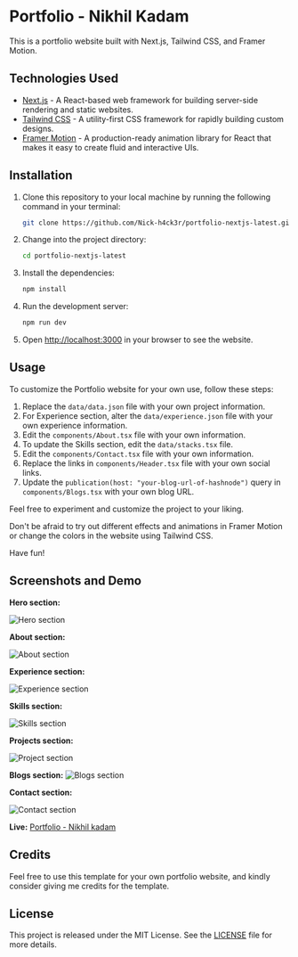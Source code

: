 # Portfolio - Nikhil Kadam

This is a portfolio website built with Next.js, Tailwind CSS, and Framer Motion.

## Technologies Used

- [Next.js](https://nextjs.org/) - A React-based web framework for building server-side rendering and static websites.
- [Tailwind CSS](https://tailwindcss.com/) - A utility-first CSS framework for rapidly building custom designs.
- [Framer Motion](https://www.framer.com/motion/) - A production-ready animation library for React that makes it easy to create fluid and interactive UIs.

## Installation

1. Clone this repository to your local machine by running the following command in your terminal:

   ```bash
   git clone https://github.com/Nick-h4ck3r/portfolio-nextjs-latest.git
   ```

2. Change into the project directory:

   ```bash
   cd portfolio-nextjs-latest
   ```

3. Install the dependencies:

   ```bash
   npm install
   ```

4. Run the development server:

   ```bash
   npm run dev
   ```

5. Open <http://localhost:3000> in your browser to see the website.

## Usage

To customize the Portfolio website for your own use, follow these steps:

1. Replace the `data/data.json` file with your own project information.
2. For Experience section, alter the `data/experience.json` file with your own experience information.
3. Edit the `components/About.tsx` file with your own information.
4. To update the Skills section, edit the `data/stacks.tsx` file.
5. Edit the `components/Contact.tsx` file with your own information.
6. Replace the links in `components/Header.tsx` file with your own social links.
7. Update the `publication(host: "your-blog-url-of-hashnode")` query in `components/Blogs.tsx` with your own blog URL.

Feel free to experiment and customize the project to your liking.

Don't be afraid to try out different effects and animations in Framer Motion or change the colors in the website using Tailwind CSS.

Have fun!

## Screenshots and Demo

**Hero section:**

![Hero section](/public/screenshots/portfolio/heroDemo.png)

**About section:**

![About section](/public/screenshots/portfolio/aboutDemo.png)

**Experience section:**

![Experience section](/public/screenshots/portfolio/experienceDemo.png)

**Skills section:**

![Skills section](/public/screenshots/portfolio/skillsDemo.png)

**Projects section:**

![Project section](/public/screenshots/portfolio/projectsDemo.png)

**Blogs section:**
![Blogs section](/public/screenshots/portfolio/blogsDemo.png)

**Contact section:**

![Contact section](/public/screenshots/portfolio/contactDemo.png)

**Live:** [Portfolio - Nikhil kadam](https://nikhilkadam.vercel.app/)

## Credits

Feel free to use this template for your own portfolio website, and kindly consider giving me credits for the template.

## License

This project is released under the MIT License. See the [LICENSE](/LICENSE.txt) file for more details.
